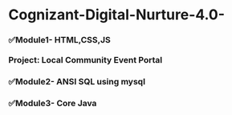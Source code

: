 # Cognizant-Digital-Nurture-4.0-

<h3> ✅Module1- HTML,CSS,JS <br><br> <b>Project: Local Community Event Portal</b> </h3>
<h3> ✅Module2- ANSI SQL using mysql</h3>
<h3> ✅Module3- Core Java</h3>
